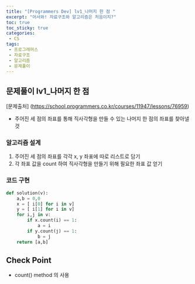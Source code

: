```yaml
---
title: "[Programmers Dev] lv1_나머지 한 점 "
excerpt: "어서와! 자료구조와 알고리즘은 처음이지?"
toc: true
toc_sticky: true
categories:
 - CS
tags:
 - 프로그래머스
 - 자료구조
 - 알고리즘
 - 문제풀이
---
```


## 문제풀이 lv1_나머지 한 점

[문제출처] (https://school.programmers.co.kr/courses/11947/lessons/76959)

- 주어진 세 점의 좌표를 통해 직사각형을 만들 수 있는 나머지 한 점의 좌표를 찾아낼 것

### 알고리즘 설계

1. 주어진 세 점의 좌표를 각각 x, y 좌표에 따로 리스트로 담기
2. 각 좌표 값을 count 하여 직사각형을 만들기 위해 필요한 좌표 값 얻기



### 코드 구현

```python
def solution(v):
    a,b = 0,0
    x = [ i[0] for i in v]
    y = [ i[1] for i in v]
    for i,j in v:
        if x.count(i) == 1:
            a = i
        if y.count(j) == 1:
            b = j
    return [a,b]
```



## Check Point

- count() method 의 사용